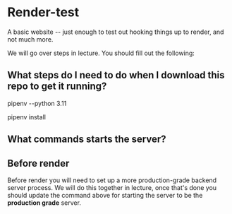 # Render-test
A basic website -- just enough to test out hooking things up to render, and not much more.

We will go over steps in lecture. You should fill out the following:

## What steps do I need to do when I download this repo to get it running?
 pipenv --python 3.11
 
 pipenv install


## What commands starts the server?


## Before render

Before render you will need to set up a more production-grade backend server process. We will do this together in lecture, once that's done you should update the command above for starting the server to be the **production grade** server.
